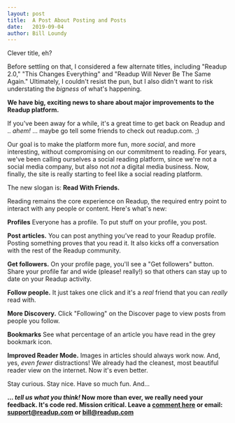 ```yaml
---
layout: post
title:  A Post About Posting and Posts
date:   2019-09-04
author: Bill Loundy
---
```

Clever title, eh? 

Before settling on that, I considered a few alternate titles, including "Readup 2.0," "This Changes Everything" and "Readup Will Never Be The Same Again." Ultimately, I couldn't resist the pun, but I also didn't want to risk understating the _bigness_ of what's happening. 

**We have big, exciting news to share about major improvements to the Readup platform.** 

If you've been away for a while, it's a great time to get back on Readup and .. _ahem!_ ... maybe go tell some friends to check out readup.com. ;)

Our goal is to make the platform more fun, more _social_, and more interesting, without compromising on our commitment to reading. For years, we've been calling ourselves a social reading platform, since we're not a social media company, but also not _not_ a digital media business. Now, finally, the site is really starting to feel like a social reading platform. 

The new slogan is: **Read With Friends.**

Reading remains the core experience on Readup, the required entry point to interact with any people or content. Here's what's new: 

**Profiles** Everyone has a profile. To put stuff on your profile, you post. 

**Post articles.** You can post anything you’ve read to your Readup profile. Posting something proves that you read it. It also kicks off a conversation with the rest of the Readup community. 

**Get followers.** On your profile page, you'll see a "Get followers" button. Share your profile far and wide (please! really!) so that others can stay up to date on your Readup activity.

**Follow people.** It just takes one click and it's a _real_ friend that you can _really_ read with.

**More Discovery.** Click "Following" on the Discover page to view posts from people you follow. 

**Bookmarks** See what percentage of an article you have read in the grey bookmark icon. 

**Improved Reader Mode.** Images in articles should always work now. And, yes, _even fewer_ distractions! We already had the cleanest, most beautiful reader view on the internet. Now it's even better. 

Stay curious. Stay nice. Have so much fun. And... 

**... _tell us what you think!_ Now more than ever, we really need your feedback. It's code red. Mission critical. Leave a <a href="https://readup.com/comments/blogreadupcom/a-post-about-posting-and-posts">comment here</a> or email: support@readup.com or bill@readup.com**